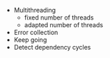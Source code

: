 - Multithreading
    - fixed number of threads
    - adapted number of threads
- Error collection
- Keep going
- Detect dependency cycles
